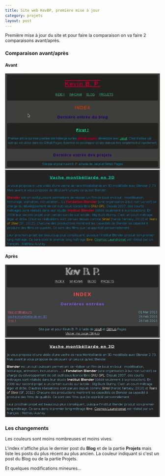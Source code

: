 ```yaml
---
title: Site web KevBP, première mise à jour
category: projets
layout: post
---
```


Première mise à jour du site et pour faire la comparaison on va faire 2 comparaisons avant/après.

### Comparaison avant/après
#### Avant
![Avant 1](/data/update1/avant1.png)
![Avant 2](/data/update1/avant2.png)
#### Après
![Apres 1](/data/update1/apres1.png)
![Apres 2](/data/update1/apres2.png)

### Les changements

Les couleurs sont moins nombreuses et moins vives.

L'index n'affiche plus le dernier post du **Blog** et de la partie **Projets** mais liste les posts du plus récent au plus ancien. La couleur indiquant si c'est un post du Blog ou de la partie Projets.

Et quelques modifications mineures...
